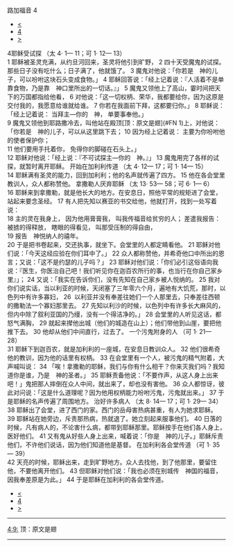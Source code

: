 ﻿





 路加福音 4




* [<](bible/LUK03.md)
* [4](bible/LUK.md)
* [>](bible/LUK05.md)



 
4耶稣受试探 （太
4·
1—
11；可
1·
12—
13）  
1 耶稣被圣灵充满，从约旦河回来，圣灵将他引到旷野， 
2 四十天受魔鬼的试探。那些日子没有吃什么；日子满了，他就饿了。 
3 魔鬼对他说：「你若是　神的儿子，可以吩咐这块石头变成食物。」 
4 耶稣回答说：「经上记着说：『人活着不是单靠食物，乃是靠　神口里所出的一切话。』」 
5 魔鬼又领他上了高山，霎时间把天下的万国都指给他看， 
6 对他说：「这一切权柄、荣华，我都要给你，因为这原是交付我的，我愿意给谁就给谁。 
7 你若在我面前下拜，这都要归你。」 
8 耶稣说：「经上记着说： 当拜主—你的　神， 单要事奉他。」  
9 魔鬼又领他到耶路撒冷去，叫他站在殿顶[顶：原文是翅](#FN
1)上，对他说：「你若是　神的儿子，可以从这里跳下去； 
10 因为经上记着说： 主要为你吩咐他的使者保护你；  
11 他们要用手托着你， 免得你的脚碰在石头上。」  
12 耶稣对他说：「经上说：『不可试探主—你的　神。』」 
13 魔鬼用完了各样的试探，就暂时离开耶稣。 开始在加利利传道 （太
4·
12—
17；可
1·
14—
15）  
14 耶稣满有圣灵的能力，回到加利利；他的名声就传遍了四方。 
15 他在各会堂里教训人，众人都称赞他。 拿撒勒人厌弃耶稣 （太
13·
53—
58；可
6·
1—
6）  
16 耶稣来到拿撒勒，就是他长大的地方。在安息日，照他平常的规矩进了会堂，站起来要念圣经。 
17 有人把先知以赛亚的书交给他，他就打开，找到一处写着说：  
18 主的灵在我身上， 因为他用膏膏我， 叫我传福音给贫穷的人； 差遣我报告： 被掳的得释放， 瞎眼的得看见， 叫那受压制的得自由，  
19 报告　神悦纳人的禧年。  
20 于是把书卷起来，交还执事，就坐下。会堂里的人都定睛看他。 
21 耶稣对他们说：「今天这经应验在你们耳中了。」 
22 众人都称赞他，并希奇他口中所出的恩言；又说：「这不是约瑟的儿子吗？」 
23 耶稣对他们说：「你们必引这俗语向我说：『医生，你医治自己吧！我们听见你在迦百农所行的事，也当行在你自己家乡里』」； 
24 又说：「我实在告诉你们，没有先知在自己家乡被人悦纳的。 
25 我对你们说实话，当以利亚的时候，天闭塞了三年零六个月，遍地有大饥荒，那时，以色列中有许多寡妇， 
26  以利亚并没有奉差往她们一个人那里去，只奉差往西顿的撒勒法一个寡妇那里去。 
27 先知以利沙的时候，以色列中有许多长大麻风的，但内中除了叙利亚国的乃缦，没有一个得洁净的。」 
28 会堂里的人听见这话，都怒气满胸， 
29 就起来撵他出城（他们的城造在山上）；他们带他到山崖，要把他推下去。 
30 他却从他们中间直行，过去了。 一个污鬼附身的人 （可
1·
21—
28）  
31 耶稣下到迦百农，就是加利利的一座城，在安息日教训众人。 
32 他们很希奇他的教训，因为他的话里有权柄。 
33 在会堂里有一个人，被污鬼的精气附着，大声喊叫说： 
34 「唉！拿撒勒的耶稣，我们与你有什么相干？你来灭我们吗？我知道你是谁，乃是　神的圣者。」 
35 耶稣责备他说：「不要作声，从这人身上出来吧！」鬼把那人摔倒在众人中间，就出来了，却也没有害他。 
36 众人都惊讶，彼此对问说：「这是什么道理呢？因为他用权柄能力吩咐污鬼，污鬼就出来。」 
37 于是耶稣的名声传遍了周围地方。 治好许多病人 （太
8·
14—
17；可
1·
29—
34）  
38 耶稣出了会堂，进了西门的家。西门的岳母害热病甚重，有人为她求耶稣。 
39 耶稣站在她旁边，斥责那热病，热就退了。她立刻起来服事他们。 
40 日落的时候，凡有病人的，不论害什么病，都带到耶稣那里。耶稣按手在他们各人身上，医好他们。 
41 又有鬼从好些人身上出来，喊着说：「你是　神的儿子。」耶稣斥责他们，不许他们说话，因为他们知道他是基督。 在加利利各会堂传道 （可
1·
35—
39）  
42 天亮的时候，耶稣出来，走到旷野地方。众人去找他，到了他那里，要留住他，不要他离开他们。 
43 但耶稣对他们说：「我也必须在别城传　神国的福音，因我奉差原是为此。」 
44 于是耶稣在加利利的各会堂传道。 
* [<](bible/LUK03.md)
* [4](bible/LUK.md)
* [>](bible/LUK05.md)





---


[4:9:](#V9)
顶：原文是翅




---









